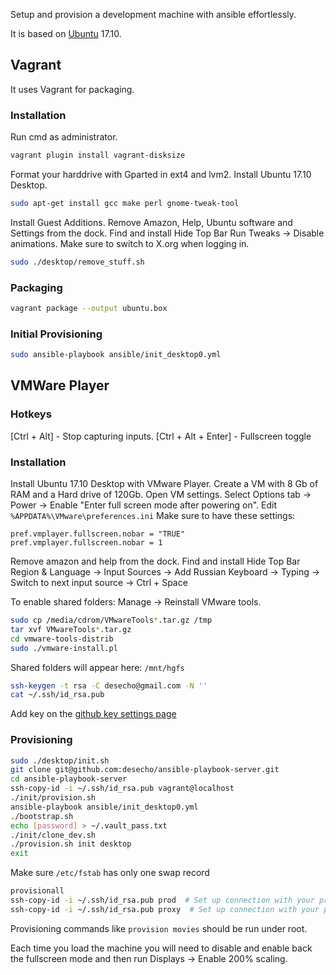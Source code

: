 Setup and provision a development machine with ansible effortlessly.

It is based on [Ubuntu](https://www.ubuntu.com/) 17.10.

## Vagrant

It uses Vagrant for packaging.

### Installation
Run cmd as administrator.

```bash
vagrant plugin install vagrant-disksize
```

Format your harddrive with Gparted in ext4 and lvm2.
Install Ubuntu 17.10 Desktop.
```bash
sudo apt-get install gcc make perl gnome-tweak-tool
```
Install Guest Additions.
Remove Amazon, Help, Ubuntu software and Settings from the dock.
Find and install Hide Top Bar
Run Tweaks -> Disable animations.
Make sure to switch to X.org when logging in.

```bash
sudo ./desktop/remove_stuff.sh
```
### Packaging

```bash
vagrant package --output ubuntu.box
```

### Initial Provisioning

```bash
sudo ansible-playbook ansible/init_desktop0.yml
```


## VMWare Player

### Hotkeys
[Ctrl + Alt] - Stop capturing inputs.
[Ctrl + Alt + Enter] - Fullscreen toggle

### Installation
Install Ubuntu 17.10 Desktop with VMware Player.
Create a VM with 8 Gb of RAM and a Hard drive of 120Gb.
Open VM settings. Select Options tab -> Power -> Enable "Enter full screen mode after powering on".
Edit `%APPDATA%\VMware\preferences.ini`
Make sure to have these settings:
```
pref.vmplayer.fullscreen.nobar = "TRUE"
pref.vmplayer.fullscreen.nobar = 1
```
Remove amazon and help from the dock.
Find and install Hide Top Bar
Region & Language -> Input Sources -> Add Russian
Keyboard -> Typing -> Switch to next input source -> Ctrl + Space


To enable shared folders:
Manage -> Reinstall VMware tools.
```bash
sudo cp /media/cdrom/VMwareTools*.tar.gz /tmp
tar xvf VMwareTools*.tar.gz
cd vmware-tools-distrib
sudo ./vmware-install.pl
```
Shared folders will appear here: `/mnt/hgfs`

```bash
ssh-keygen -t rsa -C desecho@gmail.com -N ''
cat ~/.ssh/id_rsa.pub
```

Add key on the [github key settings page](https://github.com/settings/keys)

### Provisioning
```bash
sudo ./desktop/init.sh
git clone git@github.com:desecho/ansible-playbook-server.git
cd ansible-playbook-server
ssh-copy-id -i ~/.ssh/id_rsa.pub vagrant@localhost
./init/provision.sh
ansible-playbook ansible/init_desktop0.yml
./bootstrap.sh
echo [password] > ~/.vault_pass.txt
./init/clone_dev.sh
./provision.sh init desktop
exit
```
Make sure `/etc/fstab` has only one swap record

```bash
provisionall
ssh-copy-id -i ~/.ssh/id_rsa.pub prod  # Set up connection with your production server
ssh-copy-id -i ~/.ssh/id_rsa.pub proxy  # Set up connection with your proxy server
```

Provisioning commands like  `provision movies` should be run under root.

Each time you load the machine you will need to disable and enable back the fullscreen mode and then run Displays -> Enable 200% scaling.
